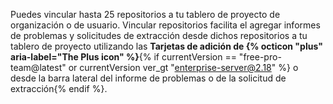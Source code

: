 Puedes vincular hasta 25 repositorios a tu tablero de proyecto de organización o de usuario. Vincular repositorios facilita el agregar informes de problemas y solicitudes de extracción desde dichos repositorios a tu tablero de proyecto utilizando las **Tarjetas de adición de {% octicon "plus" aria-label="The Plus icon" %}**{% if currentVersion == "free-pro-team@latest" or currentVersion ver_gt "enterprise-server@2.18" %} o desde la barra lateral del informe de problemas o de la solicitud de extracción{% endif %}.
